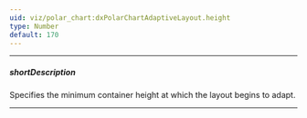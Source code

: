 ```yaml
---
uid: viz/polar_chart:dxPolarChartAdaptiveLayout.height
type: Number
default: 170
---
```

---
##### shortDescription
Specifies the minimum container height at which the layout begins to adapt.

---
